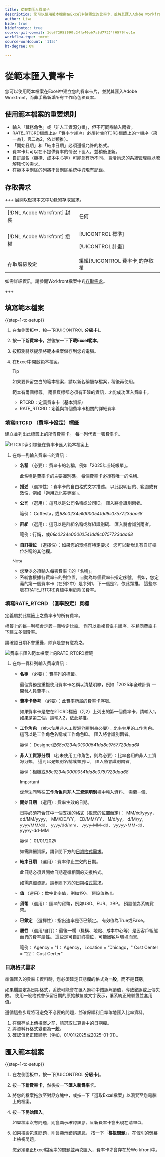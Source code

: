 ```yaml
---
title: 從範本匯入費率卡
description: 您可以使用範本檔案在Excel中建置您的比率卡，並將其匯入Adobe Workfront。
author: Lisa
hide: true
hidefromtoc: true
source-git-commit: 1deb72953599c24fa40eb7a5d77214f6576fec1e
workflow-type: tm+mt
source-wordcount: '1153'
ht-degree: 0%

---
```



# 從範本匯入費率卡

您可以使用範本檔案在Excel中建立您的費率卡片，並將其匯入Adobe Workfront，而非手動新增所有工作角色和費率。

## 使用範本檔案的重要規則

* 輸入「職務角色」或「非人工資源分類」，但不可同時輸入兩者。
* RATE_RTCRD標籤上的「費率卡順序」必須符合RTCRD標籤上的卡順序（第一為1，第二為2，依此類推）。
* 「開始日期」和「結束日期」必須遵循允許的格式。
* 費率卡片可以在不提供費率的情況下匯入，並稍後更新。
* 自訂屬性（機構、成本中心等）可能會有所不同。 請洽詢您的系統管理員以瞭解確切的需求。
* 在範本中刪除的列將不會刪除系統中的現有記錄。

## 存取需求

+++ 展開以檢視本文中功能的存取需求。

<table style="table-layout:auto"> 
 <col> 
 <col> 
 <tbody> 
  <tr> 
   <td>[!DNL Adobe Workfront] 封裝</td> 
   <td>任何</td> 
  </tr> 
  <tr> 
   <td>[!DNL Adobe Workfront] 授權</td> 
   <td><p>[!UICONTROL 標準]</p>
   <p>[!UICONTROL 計畫]</p>
   </td> 
  </tr> 
  <tr> 
   <td>存取層級設定</td> 
   <td>編輯[!UICONTROL 費率卡]的存取權</td> 
  </tr> 
 </tbody> 
</table>

如需詳細資訊，請參閱Workfront檔案中的[存取需求](/help/quicksilver/administration-and-setup/add-users/access-levels-and-object-permissions/access-level-requirements-in-documentation.md)。

+++

## 填寫範本檔案

{{step-1-to-setup}}

1. 在左側面板中，按一下&#x200B;[!UICONTROL **分級卡**]。
1. 按一下&#x200B;**新費率卡**，然後按一下&#x200B;**下載Excel範本**。
1. 按照瀏覽器提示將範本檔案儲存到您的電腦。
1. 在Excel中開啟範本檔案。

   >[!TIP]
   >
   > 如果要保留空白的範本檔案，請以新名稱儲存檔案，稍後再使用。

   範本有兩個標籤。 兩個頁標都必須有正確的資訊，才能成功匯入費率卡。

   * RTCRD：定義費率卡（基本資訊）
   * RATE_RTCRD：定義與每個費率卡相關的詳細費率

### 填寫RTCRD （費率卡設定）標籤

建立並列出此標籤上的所有費率卡。 每一列代表一張費率卡。

![RTCRD索引標籤在費率卡匯入範本檔案上](assets/rate-card-import-template-tab1.png)

1. 在每一列輸入費率卡的資訊：

   * **名稱** （必要）：費率卡的名稱，例如「2025年全域帳單」。

     此名稱是費率卡的主要識別碼。 每個費率卡必須有唯一的名稱。

   * **描述** （選擇性）：費率卡的自由格式文字描述。 以此說明目的、範圍或有效性，例如「適用於北美專案」。
   * **公司** （選用）：這可以是公司名稱或公司ID。 匯入將會識別兩者。

     範例： Coffesta，或&#x200B;_68c0234e00000541dd8c0757723daa68_

   * **群組** （選用）：這可以是群組名稱或群組識別碼。 匯入將會識別兩者。

     範例：行銷，或&#x200B;_68c0234e00000541dd8c0757723daa68_

   * **自訂欄位** （選擇性）：如果您的環境有特定要求，您可以新增具有自訂欄位名稱的其他欄。

   >[!NOTE]
   >
   >* 您至少必須輸入每張費率卡的「名稱」。
   >* 系統會根據各費率卡的列位置，自動為每個費率卡指定序號。 例如，您定義的第一個費率卡（在列2中）是序列1，下一個是2，依此類推。 這些序號在RATE_RTCRD頁標中用於附加費率。

### 填寫RATE_RTCRD （匯率設定）頁標

定義屬於此標籤上之費率卡的所有費率。

標籤上的每一列都會定義一個特定比率。 您可以重複費率卡順序，在相同費率卡下建立多個費率。

請確認日期不會重疊，除非是您有意為之。

![費率卡匯入範本檔案上的RATE_RTCRD標籤](assets/rate-card-import-template-tab2.png)

1. 在每一資料列輸入費率資訊：

   * **名稱** （必要）：費率列的標籤。

     最佳實務是重複使用費率卡名稱以清楚明瞭，例如「2025年全球計費 — 開發人員費率」。

   * **費率卡參考** （必要）：此費率所屬的費率卡序號。

     如果費率卡是您在RTCRD標籤（列2）上列出的第一個費率卡，請輸入1。 如果是第二個，請輸入2，依此類推。

   * **工作角色** （若未使用非人工資源分類則為必要）：比率套用的工作角色。 這可以是工作角色名稱或工作角色ID。 匯入將會識別兩者。

     範例： Designer或&#x200B;_68c0234e00000541dd8c0757723daa68_

   * **非人工資源分類** （若未使用工作角色，則為必要）：比率套用的非人工資源分類。 這可以是類別名稱或類別ID。 匯入將會識別兩者。

     範例：相機或&#x200B;_68c0234e00000541dd8c0757723daa68_

     >[!IMPORTANT]
     >
     >您無法同時在&#x200B;**工作角色**&#x200B;與&#x200B;**非人工資源類別**&#x200B;欄中輸入資料。 需要一個。

   * **開始日期** （選用）：費率生效的日期。

     日期必須符合其中一個支援的格式（視您的位置而定）： MM/dd/yyyy， dd/MM/yyyy， MM/DD/YY， DD/MM/YY， M/d/yy， d/M/yy， yyyy/MM/dd， yyyy/dd/mm， yyyy-MM-dd， yyyyy-MM-dd， yyyyy-dd-MM

     範例： 01/01/2025

     如需詳細資訊，請參閱下方的[日期格式需求](#date-formatting-requirements)。

   * **結束日期** （選用）：費率停止生效的日期。

     此日期必須與開始日期遵循相同的支援格式。

     如需詳細資訊，請參閱下方的[日期格式需求](#date-formatting-requirements)。

   * **值** （選用）：數字比率值，例如150。 預設值為 0。
   * **貨幣** （選用）：匯率的貨幣，例如USD、EUR、GBP。 預設值為系統貨幣。
   * **已鎖定** （選擇性）：指出速率是否已鎖定。 有效值為True或False。
   * **屬性** （選用/自訂）：最後一欄（機構、地點、成本中心等）是因客戶組態而異的費率屬性。 這些是可自訂的欄位，可能因客戶環境而異。

     範例： Agency = &quot;1： Agency， Location = &quot;Chicago，&quot; Cost Center = &quot;22： Cost Center&quot;

### 日期格式需求

準備匯入的費率卡資料時，您必須確定日期欄的格式為&#x200B;**一般**，而不是&#x200B;**日期**。

如果欄設定為日期格式，系統可能會在匯入過程中錯誤解讀值，導致錯誤或上傳失敗。 使用一般格式會保留日期的原始數值或文字表示，讓系統正確驗證並套用值。

遵循這些步驟將可避免不必要的問題，並確保順利且準確地匯入比率資料。

1. 在儲存或上傳檔案之前，請選取試算表中的日期欄。
1. 將資料行格式變更為&#x200B;**一般**。
1. 確認值仍正確顯示（例如，01/01/2025或2025-01-01）。

## 匯入範本檔案

{{step-1-to-setup}}

1. 在左側面板中，按一下&#x200B;[!UICONTROL **分級卡**]。
1. 按一下&#x200B;**新費率卡**，然後按一下&#x200B;**匯入新費率卡**。
1. 將您的檔案拖放至對話方塊中，或按一下「選取Excel檔案」以瀏覽至您電腦上的檔案。
1. 按一下&#x200B;**開始匯入**。

   如果檔案沒有問題，則會顯示確認訊息，且新費率卡會出現在清單中。

1. 如果檔案包含問題，則會顯示錯誤訊息。 按一下「**檢視問題**」，在個別的熒幕上檢視問題。

   您必須更正Excel檔案中的問題並再次匯入，費率卡才會存在於Workfront中。



